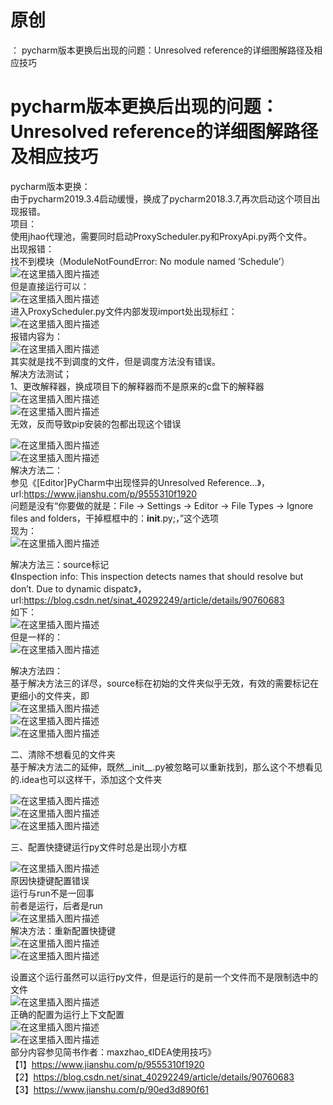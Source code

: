 # 原创

： pycharm版本更换后出现的问题：Unresolved reference的详细图解路径及相应技巧

# pycharm版本更换后出现的问题：Unresolved reference的详细图解路径及相应技巧

pycharm版本更换：<br/> 由于pycharm2019.3.4启动缓慢，换成了pycharm2018.3.7,再次启动这个项目出现报错。<br/> 项目：<br/>
使用jhao代理池，需要同时启动ProxyScheduler.py和ProxyApi.py两个文件。<br/> 出现报错：<br/> 找不到模块（ModuleNotFoundError: No module named
‘Schedule’）<br/> <img alt="在这里插入图片描述" src="https://img-blog.csdnimg.cn/20200419102726774.png?x-oss-process=image/watermark,type_ZmFuZ3poZW5naGVpdGk,shadow_10,text_aHR0cHM6Ly9ibG9nLmNzZG4ubmV0L3B5dGhvbl9fcmVwb3J0ZWQ=,size_16,color_FFFFFF,t_70"/><br/>
但是直接运行可以：<br/> <img alt="在这里插入图片描述" src="https://img-blog.csdnimg.cn/20200419102812419.png?x-oss-process=image/watermark,type_ZmFuZ3poZW5naGVpdGk,shadow_10,text_aHR0cHM6Ly9ibG9nLmNzZG4ubmV0L3B5dGhvbl9fcmVwb3J0ZWQ=,size_16,color_FFFFFF,t_70"/><br/>
进入ProxyScheduler.py文件内部发现import处出现标红：<br/> <img alt="在这里插入图片描述" src="https://img-blog.csdnimg.cn/20200419102924654.png?x-oss-process=image/watermark,type_ZmFuZ3poZW5naGVpdGk,shadow_10,text_aHR0cHM6Ly9ibG9nLmNzZG4ubmV0L3B5dGhvbl9fcmVwb3J0ZWQ=,size_16,color_FFFFFF,t_70"/><br/>
报错内容为：<br/> <img alt="在这里插入图片描述" src="https://img-blog.csdnimg.cn/20200419103005454.png"/><br/>
其实就是找不到调度的文件，但是调度方法没有错误。<br/> 解决方法测试；<br/>
1、更改解释器，换成项目下的解释器而不是原来的c盘下的解释器<br/> <img alt="在这里插入图片描述" src="https://img-blog.csdnimg.cn/202004191031311.png?x-oss-process=image/watermark,type_ZmFuZ3poZW5naGVpdGk,shadow_10,text_aHR0cHM6Ly9ibG9nLmNzZG4ubmV0L3B5dGhvbl9fcmVwb3J0ZWQ=,size_16,color_FFFFFF,t_70"/><br/> <img alt="在这里插入图片描述" src="https://img-blog.csdnimg.cn/20200419103356745.png?x-oss-process=image/watermark,type_ZmFuZ3poZW5naGVpdGk,shadow_10,text_aHR0cHM6Ly9ibG9nLmNzZG4ubmV0L3B5dGhvbl9fcmVwb3J0ZWQ=,size_16,color_FFFFFF,t_70"/><br/>
无效，反而导致pip安装的包都出现这个错误

<img alt="在这里插入图片描述" src="https://img-blog.csdnimg.cn/2020041910342326.png?x-oss-process=image/watermark,type_ZmFuZ3poZW5naGVpdGk,shadow_10,text_aHR0cHM6Ly9ibG9nLmNzZG4ubmV0L3B5dGhvbl9fcmVwb3J0ZWQ=,size_16,color_FFFFFF,t_70"/><br/> <img alt="在这里插入图片描述" src="https://img-blog.csdnimg.cn/20200419103436419.png?x-oss-process=image/watermark,type_ZmFuZ3poZW5naGVpdGk,shadow_10,text_aHR0cHM6Ly9ibG9nLmNzZG4ubmV0L3B5dGhvbl9fcmVwb3J0ZWQ=,size_16,color_FFFFFF,t_70"/><br/>
解决方法二：<br/> 参见《[Editor]PyCharm中出现怪异的Unresolved Reference…》，url:https://www.jianshu.com/p/9555310f1920<br/>
问题是没有“你要做的就是：File → Settings → Editor → File Types → Ignore files and folders，干掉框框中的：**init**.py;，”这个选项<br/>
现为：<br/> <img alt="在这里插入图片描述" src="https://img-blog.csdnimg.cn/20200419103720787.png"/>

解决方法三：source标记<br/> 《Inspection info: This inspection detects names that should resolve but don’t. Due to dynamic
dispatc》，url:https://blog.csdn.net/sinat_40292249/article/details/90760683<br/>
如下：<br/> <img alt="在这里插入图片描述" src="https://img-blog.csdnimg.cn/20200419103930255.png"/><br/>
但是一样的：<br/> <img alt="在这里插入图片描述" src="https://img-blog.csdnimg.cn/2020041910400342.png?x-oss-process=image/watermark,type_ZmFuZ3poZW5naGVpdGk,shadow_10,text_aHR0cHM6Ly9ibG9nLmNzZG4ubmV0L3B5dGhvbl9fcmVwb3J0ZWQ=,size_16,color_FFFFFF,t_70"/>

解决方法四：<br/>
基于解决方法三的详尽，source标在初始的文件夹似乎无效，有效的需要标记在更细小的文件夹，即<br/> <img alt="在这里插入图片描述" src="https://img-blog.csdnimg.cn/20200419104241879.png"/><br/> <img alt="在这里插入图片描述" src="https://img-blog.csdnimg.cn/20200419104301322.png"/><br/> <img alt="在这里插入图片描述" src="https://img-blog.csdnimg.cn/20200419104326900.png?x-oss-process=image/watermark,type_ZmFuZ3poZW5naGVpdGk,shadow_10,text_aHR0cHM6Ly9ibG9nLmNzZG4ubmV0L3B5dGhvbl9fcmVwb3J0ZWQ=,size_16,color_FFFFFF,t_70"/>

二、清除不想看见的文件夹<br/> 基于解决方法二的延伸，既然__init__.py被忽略可以重新找到，那么这个不想看见的.idea也可以这样干，添加这个文件夹

<img alt="在这里插入图片描述" src="https://img-blog.csdnimg.cn/20200419104717954.png"/><br/> <img alt="在这里插入图片描述" src="https://img-blog.csdnimg.cn/20200419104637721.png?x-oss-process=image/watermark,type_ZmFuZ3poZW5naGVpdGk,shadow_10,text_aHR0cHM6Ly9ibG9nLmNzZG4ubmV0L3B5dGhvbl9fcmVwb3J0ZWQ=,size_16,color_FFFFFF,t_70"/><br/> <img alt="在这里插入图片描述" src="https://img-blog.csdnimg.cn/20200419104806241.png"/>

三、配置快捷键运行py文件时总是出现小方框

<img alt="在这里插入图片描述" src="https://img-blog.csdnimg.cn/20200419105154306.png"/><br/> 原因快捷键配置错误<br/> 运行与run不是一回事<br/>
前者是运行，后者是run<br/> <img alt="在这里插入图片描述" src="https://img-blog.csdnimg.cn/20200419105313134.png"/><br/>
解决方法：重新配置快捷键<br/> <img alt="在这里插入图片描述" src="https://img-blog.csdnimg.cn/20200419105401278.png?x-oss-process=image/watermark,type_ZmFuZ3poZW5naGVpdGk,shadow_10,text_aHR0cHM6Ly9ibG9nLmNzZG4ubmV0L3B5dGhvbl9fcmVwb3J0ZWQ=,size_16,color_FFFFFF,t_70"/><br/> <img alt="在这里插入图片描述" src="https://img-blog.csdnimg.cn/20200419105425203.png"/>

设置这个运行虽然可以运行py文件，但是运行的是前一个文件而不是限制选中的文件<br/> <img alt="在这里插入图片描述" src="https://img-blog.csdnimg.cn/2020041911023274.png?x-oss-process=image/watermark,type_ZmFuZ3poZW5naGVpdGk,shadow_10,text_aHR0cHM6Ly9ibG9nLmNzZG4ubmV0L3B5dGhvbl9fcmVwb3J0ZWQ=,size_16,color_FFFFFF,t_70"/><br/>
正确的配置为运行上下文配置<br/> <img alt="在这里插入图片描述" src="https://img-blog.csdnimg.cn/20200419110331335.png"/><br/> <img alt="在这里插入图片描述" src="https://img-blog.csdnimg.cn/20200419110405117.png?x-oss-process=image/watermark,type_ZmFuZ3poZW5naGVpdGk,shadow_10,text_aHR0cHM6Ly9ibG9nLmNzZG4ubmV0L3B5dGhvbl9fcmVwb3J0ZWQ=,size_16,color_FFFFFF,t_70"/><br/>
部分内容参见简书作者：maxzhao_《IDEA使用技巧》<br/> 【1】https://www.jianshu.com/p/9555310f1920<br/>
【2】https://blog.csdn.net/sinat_40292249/article/details/90760683<br/> 【3】https://www.jianshu.com/p/90ed3d890f61
